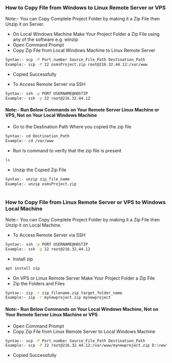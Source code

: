 ### How to Copy File from Windows to Linux Remote Server or VPS
Note:- You can Copy Complete Project Folder by making it a Zip File then Unzip it on Server.

- On Local Windows Machine Make Your Project Folder a Zip File using any of the software e.g. winzip
- Open Command Prompt
- Copy Zip File from Local Windows Machine to Linux Remote Server
```sh
Syntax:- scp -P Port_number Source_File_Path Destination_Path
Example:- scp -P 22 osmsProject.zip root@216.32.44.12:/var/www
```
- Copied Successfully

- To Access Remote Server via SSH
```sh
Syntax:- ssh -p PORT USERNAME@HOSTIP
Example:- ssh -p 22 root@216.32.44.12
```
#### Note:- Run Below Commands on Your Remote Server Linux Machine or VPS, Not on Your Local Windows Machine
- Go to the Destination Path Where you copied the zip file
```sh
Syntax:- cd Destination_Path
Example:- cd /var/www
```
- Run ls command to verify that the zip file is present
```sh
ls
```
- Unzip the Copied Zip File
```sh
Syntax:- unzip zip_file_name
Example:- unzip osmsProject.zip
```
#
#
### How to Copy File from Linux Remote Server or VPS to Windows Local Machine
Note:- You can Copy Complete Project Folder by making it a Zip File then Unzip it on Local Machine.
- To Access Remote Server via SSH
```sh
Syntax:- ssh -p PORT USERNAME@HOSTIP
Example:- ssh -p 22 root@216.32.44.12
```
- Install zip
```sh
apt install zip
```
- On VPS or Linux Remote Server Make Your Project Folder a Zip File
- Zip the Folders and Files
```sh
Syntax:- zip -r zip_filename.zip target_folder_name
Example:- zip -r mynewproject.zip mynewproject
```

#### Note:- Run Below Commands on Your Local Windows Machine, Not on Your Remote Server Linux Machine or VPS 
- Open Command Prompt
- Copy Zip File from Linux Remote Server to Local Windows Machine
```sh
Syntax:- scp -P Port_number Source_File_Path Destination_Path
Example:- scp -P 22 root@216.32.44.12:/var/www/mynewproject.zip D:\new\
```
- Copied Successfully

